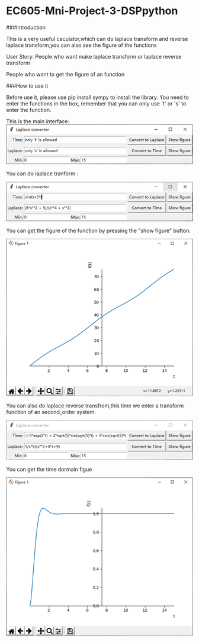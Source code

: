 # EC605-Mni-Project-3-DSPpython
###Introduction

This is a very useful caculator,which can do laplace transform and reverse laplace transform,you can also see the figure of the functions

User Story:
  People who want make laplace transform or laplace reverse transform
  
  People who want to get the figure of an function

###How to use it

Before use it, please use pip install sympy to install the library.
You need to enter the functions in the box, remember that you can only use 't' or 's' to enter the function.

This is the main interface:
 ![Image description](https://github.com/NESSESS/EC605-Mni-Project-3-DSPpython/blob/master/pic0.PNG)
 
You can do laplace tranform :

 ![Image description](https://github.com/NESSESS/EC605-Mni-Project-3-DSPpython/blob/master/pic1.PNG)
 
You can get the figure of the function by pressing the "show figure" button:

 ![Image description](https://github.com/NESSESS/EC605-Mni-Project-3-DSPpython/blob/master/pic2.PNG)
 
You can also do laplace reverse transfrom,this time we enter a transform function of an second_order system.

 ![Image description](https://github.com/NESSESS/EC605-Mni-Project-3-DSPpython/blob/master/pic3.PNG)
 
You can get the time dormain figue

 ![Image description](https://github.com/NESSESS/EC605-Mni-Project-3-DSPpython/blob/master/pic4.PNG)
  
